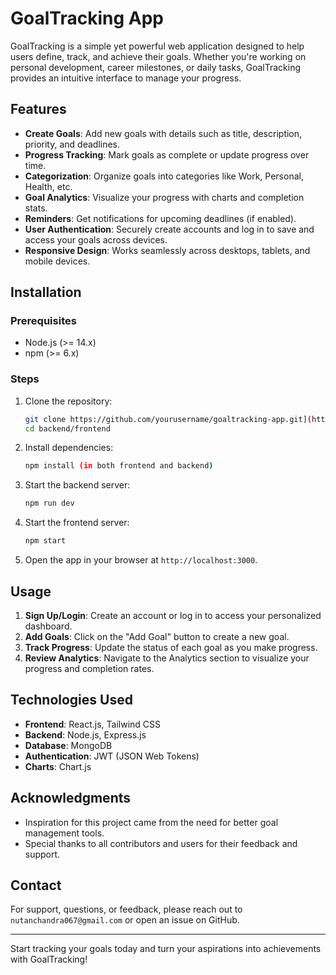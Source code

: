 # GoalTracking App

GoalTracking is a simple yet powerful web application designed to help users define, track, and achieve their goals. Whether you're working on personal development, career milestones, or daily tasks, GoalTracking provides an intuitive interface to manage your progress.

## Features

- **Create Goals**: Add new goals with details such as title, description, priority, and deadlines.
- **Progress Tracking**: Mark goals as complete or update progress over time.
- **Categorization**: Organize goals into categories like Work, Personal, Health, etc.
- **Goal Analytics**: Visualize your progress with charts and completion stats.
- **Reminders**: Get notifications for upcoming deadlines (if enabled).
- **User Authentication**: Securely create accounts and log in to save and access your goals across devices.
- **Responsive Design**: Works seamlessly across desktops, tablets, and mobile devices.

## Installation

### Prerequisites
- Node.js (>= 14.x)
- npm (>= 6.x)

### Steps

1. Clone the repository:
   ```bash
   git clone https://github.com/yourusername/goaltracking-app.git](https://github.com/NutanNimkar/GoalTrackApp.git)
   cd backend/frontend
   ```

2. Install dependencies:
   ```bash
   npm install (in both frontend and backend)
   ```

3. Start the backend server:
   ```bash
   npm run dev
   ```
4. Start the frontend server:
   ```bash
   npm start
   ```
5. Open the app in your browser at `http://localhost:3000`.

## Usage

1. **Sign Up/Login**: Create an account or log in to access your personalized dashboard.
2. **Add Goals**: Click on the "Add Goal" button to create a new goal.
3. **Track Progress**: Update the status of each goal as you make progress.
4. **Review Analytics**: Navigate to the Analytics section to visualize your progress and completion rates.

## Technologies Used

- **Frontend**: React.js, Tailwind CSS
- **Backend**: Node.js, Express.js
- **Database**: MongoDB
- **Authentication**: JWT (JSON Web Tokens)
- **Charts**: Chart.js

## Acknowledgments

- Inspiration for this project came from the need for better goal management tools.
- Special thanks to all contributors and users for their feedback and support.

## Contact

For support, questions, or feedback, please reach out to `nutanchandra067@gmail.com` or open an issue on GitHub.

---

Start tracking your goals today and turn your aspirations into achievements with GoalTracking!
